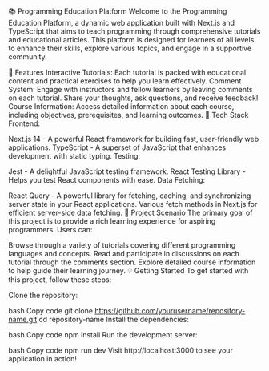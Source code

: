 📚 Programming Education Platform
Welcome to the Programming Education Platform, a dynamic web application built with Next.js and TypeScript that aims to teach programming through comprehensive tutorials and educational articles. This platform is designed for learners of all levels to enhance their skills, explore various topics, and engage in a supportive community.

🚀 Features
Interactive Tutorials: Each tutorial is packed with educational content and practical exercises to help you learn effectively.
Comment System: Engage with instructors and fellow learners by leaving comments on each tutorial. Share your thoughts, ask questions, and receive feedback!
Course Information: Access detailed information about each course, including objectives, prerequisites, and learning outcomes.
🔧 Tech Stack
Frontend:

Next.js 14 - A powerful React framework for building fast, user-friendly web applications.
TypeScript - A superset of JavaScript that enhances development with static typing.
Testing:

Jest - A delightful JavaScript testing framework.
React Testing Library - Helps you test React components with ease.
Data Fetching:

React Query - A powerful library for fetching, caching, and synchronizing server state in your React applications.
Various fetch methods in Next.js for efficient server-side data fetching.
📖 Project Scenario
The primary goal of this project is to provide a rich learning experience for aspiring programmers. Users can:

Browse through a variety of tutorials covering different programming languages and concepts.
Read and participate in discussions on each tutorial through the comments section.
Explore detailed course information to help guide their learning journey.
💡 Getting Started
To get started with this project, follow these steps:

Clone the repository:

bash
Copy code
git clone https://github.com/yourusername/repository-name.git
cd repository-name
Install the dependencies:

bash
Copy code
npm install
Run the development server:

bash
Copy code
npm run dev
Visit http://localhost:3000 to see your application in action!
